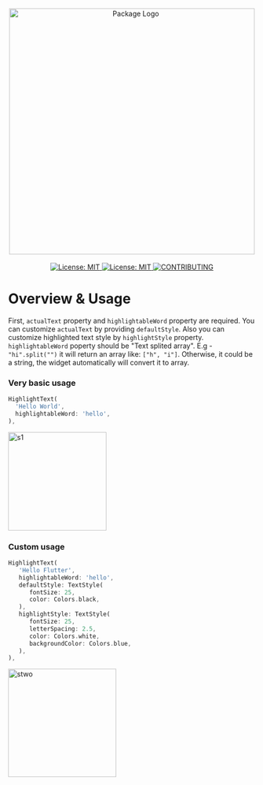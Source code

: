 <p align="center">
  <br>
 <img width="500" src="https://user-images.githubusercontent.com/59066341/129020944-6be3379a-fc3e-4c2c-aeea-ce476fd93aae.png" alt="Package Logo">
 <br>
  <br>
 <a href="https://github.com/theiskaa/field_suggestion">
   <img src="https://img.shields.io/badge/Special%20Made%20for-FieldSuggestion-blue" alt="License: MIT"/>
 </a>
 <a href="https://github.com/theiskaa/highlightable-text/blob/main/LICENSE">
   <img src="https://img.shields.io/badge/License-MIT-red.svg" alt="License: MIT"/>
 </a>
 <a href="https://github.com/theiskaa/highlightable-text/blob/main/CONTRIBUTING.md">
   <img src="https://img.shields.io/badge/Contributions-Welcome-brightgreen" alt="CONTRIBUTING"/>
 </a>

</p>

# Overview & Usage

First, `actualText` property and `highlightableWord` property are required.
You can customize `actualText` by providing `defaultStyle`. Also you can customize highlighted text style by `highlightStyle` property.
`highlightableWord` poperty should be "Text splited array". E.g - `"hi".split("")` it will return an array like: `["h", "i"]`.
Otherwise, it could be a string, the widget automatically will convert it to array.

### Very basic usage

```dart
HighlightText(
  'Hello World',
  highlightableWord: 'hello',
),
```

<img width="200" alt="s1" src="https://user-images.githubusercontent.com/59066341/129080679-bfb97d11-93c5-4258-b271-0e0918e3bc22.png">

### Custom usage

```dart     
HighlightText(
   'Hello Flutter',
   highlightableWord: 'hello',
   defaultStyle: TextStyle(
      fontSize: 25,
      color: Colors.black,
   ),
   highlightStyle: TextStyle(
      fontSize: 25,
      letterSpacing: 2.5,
      color: Colors.white,
      backgroundColor: Colors.blue,
   ),
),
```

<img width="220" alt="stwo" src="https://user-images.githubusercontent.com/59066341/129080998-b56348be-9c39-487f-a0c6-165895e98e88.png">
